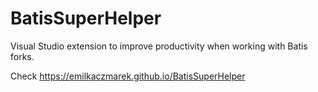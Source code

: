 # BatisSuperHelper
Visual Studio extension to improve productivity when working with Batis forks.

Check https://emilkaczmarek.github.io/BatisSuperHelper

